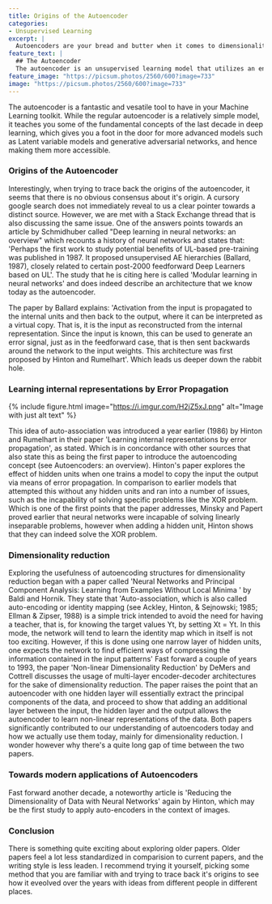 ```yaml
---
title: Origins of the Autoencoder
categories:
- Unsupervised Learning
excerpt: |
  Autoencoders are your bread and butter when it comes to dimensionality reduction and feature extraction. This blog post explains in detail their inner workings.
feature_text: |
  ## The Autoencoder
  The autoencoder is an unsupervised learning model that utilizes an encoder and a decoder to learn a latent representation of data.
feature_image: "https://picsum.photos/2560/600?image=733"
image: "https://picsum.photos/2560/600?image=733"
---
```


The autoencoder is a fantastic and vesatile tool to have in your Machine Learning toolkit. While the regular autoencoder is a relatively simple model, it teaches you some of the fundamental concepts of the last decade in deep learning, which gives you a foot in the door for more advanced models such as Latent variable models and generative adversarial networks, and hence making them more accessible.

### Origins of the Autoencoder

Interestingly, when trying to trace back the origins of the autoencoder, it seems that there is no obvious consensus about it's origin. A cursory google search does not immediately reveal to us a clear pointer towards a distinct source. However, we are met with a Stack Exchange thread that is also discussing the same issue. One of the answers points towards an article by Schmidhuber called "Deep learning in neural networks: an overview" which recounts a history of neural networks and states that: 'Perhaps the first work to study potential benefits of UL-based pre-training was published in 1987. It proposed unsupervised AE hierarchies (Ballard, 1987), closely related to certain post-2000 feedforward Deep Learners based on UL'. The study that he is citing here is called 'Modular learning in neural networks' and does indeed describe an architecture that we know today as the autoencoder.

The paper by Ballard explains: 'Activation from the input is propagated to the internal units and then back to the output, where it can be interpreted as a virtual copy. That is, it is the input as reconstructed from the internal representation. Since the input is known, this can be used to generate an error signal, just as in the feedforward case, that is then sent backwards around the network to the input weights. This architecture was first proposed by Hinton and Rumelhart'. Which leads us deeper down the rabbit hole.


### Learning internal representations by Error Propagation

{% include figure.html image="https://i.imgur.com/H2jZ5xJ.png" alt="Image with just alt text" %}

This idea of auto-association was introduced a year earlier (1986) by Hinton and Rumelhart in their paper 'Learning internal representations by error propagation', as stated. Which is in concordance with other sources that also state this as being the first paper to introduce the autoencoding concept (see Autoencoders: an overview). Hinton's paper explores the effect of hidden units when one trains a model to copy the input the output via means of error propagation. In comparison to earlier models that attempted this without any hidden units and ran into a number of issues, such as the incapability of solving specific problems like the XOR problem. Which is one of the first points that the paper addresses, Minsky and Papert proved earlier that neural networks were incapable of solving linearly inseparable problems, however when adding a hidden unit, Hinton shows that they can indeed solve the XOR problem.

### Dimensionality reduction
Exploring the usefulness of autoencoding structures for dimensionality reduction began with a paper called 'Neural Networks and Principal Component Analysis:
Learning from Examples Without Local Minima ' by Baldi and Hornik. They state that 'Auto-association, which is also called auto-encoding or identity mapping (see Ackley, Hinton, & Sejnowski; 1985; Ellman & Zipser, 1988) is a simple trick intended to avoid the need for having a teacher, that is, for knowing the target values Yt, by setting Xt = Yt. In this mode, the network will tend to learn the identity map which in itself is not too exciting. However, if this is done using one narrow layer of hidden units, one expects the network to find efficient ways of compressing the information contained in the input patterns'
Fast forward a couple of years to 1993, the paper 'Non-linear Dimensionality Reduction' by DeMers and Cottrell discusses the usage of multi-layer encoder-decoder architectures for the sake of dimensionality reduction. The paper raises the point that an autoencoder with one hidden layer will essentially extract the principal components of the data, and proceed to show that adding an additional layer between the input, the hidden layer and the output allows the autoencoder to learn non-linear representations of the data. Both papers significantly contributed to our understanding of autoencoders today and how we actually use them today, mainly for dimensionality reduction. I wonder however why there's a quite long gap of time between the two papers.

### Towards modern applications of Autoencoders
Fast forward another decade, a noteworthy article is 'Reducing the Dimensionality of Data with Neural Networks' again by Hinton, which may be the first study to apply auto-encoders in the context of images. 


### Conclusion
There is something quite exciting about exploring older papers. Older papers feel a lot less standardized in comparision to current papers, and the writing style is less leaden. I recommend trying it yourself, picking some method that you are familiar with and trying to trace back it's origins to see how it eveolved over the years with ideas from different people in different places.
